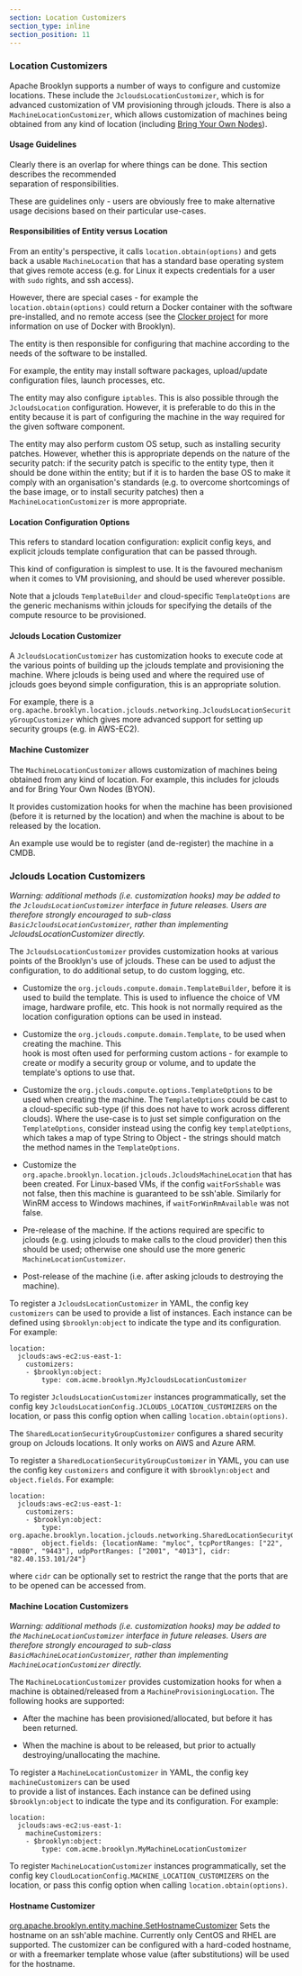 ```yaml
---
section: Location Customizers
section_type: inline
section_position: 11
---
```


### Location Customizers

Apache Brooklyn supports a number of ways to configure and customize locations. These include
the `JcloudsLocationCustomizer`, which is for advanced customization of VM provisioning through jclouds.
There is also a `MachineLocationCustomizer`, which allows customization of machines being obtained 
from any kind of location (including [Bring Your Own Nodes](index.md#byon)).


#### Usage Guidelines

Clearly there is an overlap for where things can be done. This section describes the recommended  
separation of responsibilities.

These are guidelines only - users are obviously free to make alternative usage decisions based on 
their particular use-cases.

#### Responsibilities of Entity versus Location

From an entity's perspective, it calls `location.obtain(options)` and gets back a usable 
`MachineLocation` that has a standard base operating system that gives remote access
(e.g. for Linux it expects credentials for a user with `sudo` rights, and ssh access).

However, there are special cases - for example the `location.obtain(options)` could return
a Docker container with the software pre-installed, and no remote access (see the 
[Clocker project](http://clocker.io) for more information on use of Docker with Brooklyn).

The entity is then responsible for configuring that machine according to the needs of the software 
to be installed.

For example, the entity may install software packages, upload/update configuration files, launch
processes, etc.

The entity may also configure `iptables`. This is also possible through the `JcloudsLocation` 
configuration. However, it is preferable to do this in the entity because it is part of 
configuring the machine in the way required for the given software component.

The entity may also perform custom OS setup, such as installing security patches. However, whether 
this is appropriate depends on the nature of the security patch: if the security patch is specific 
to the entity type, then it should be done within the entity; but if it is to harden the base OS 
to make it comply with an organisation's standards (e.g. to overcome shortcomings of the base 
image, or to install security patches) then a `MachineLocationCustomizer` is more appropriate.

#### Location Configuration Options

This refers to standard location configuration: explicit config keys, and explicit jclouds template 
configuration that can be passed through.

This kind of configuration is simplest to use. It is the favoured mechanism when it comes to VM 
provisioning, and should be used wherever possible.

Note that a jclouds `TemplateBuilder` and cloud-specific `TemplateOptions` are the generic mechanisms 
within jclouds for specifying the details of the compute resource to be provisioned.

#### Jclouds Location Customizer 
A `JcloudsLocationCustomizer` has customization hooks to execute code at the various points of building 
up the jclouds template and provisioning the machine. Where jclouds is being used and where the required 
use of jclouds goes beyond simple configuration, this is an appropriate solution.

For example, there is a `org.apache.brooklyn.location.jclouds.networking.JcloudsLocationSecurityGroupCustomizer`
which gives more advanced support for setting up security groups (e.g. in AWS-EC2).

#### Machine Customizer

The `MachineLocationCustomizer` allows customization of machines being obtained from any kind of location.
For example, this includes for jclouds and for Bring Your Own Nodes (BYON).

It provides customization hooks for when the machine has been provisioned (before it is returned by the location)
and when the machine is about to be released by the location.

An example use would be to register (and de-register) the machine in a CMDB.


### Jclouds Location Customizers

*Warning: additional methods (i.e. customization hooks) may be added to the `JcloudsLocationCustomizer` 
interface in future releases. Users are therefore strongly encouraged to sub-class 
`BasicJcloudsLocationCustomizer`, rather than implementing JcloudsLocationCustomizer directly.*

The `JcloudsLocationCustomizer` provides customization hooks at various points of the Brooklyn's
use of jclouds. These can be used to adjust the configuration, to do additional setup, to do
custom logging, etc.

* Customize the `org.jclouds.compute.domain.TemplateBuilder`, before it is used to build the template.
  This is used to influence the choice of VM image, hardware profile, etc. This hook is not normally
  required as the location configuration options can be used in instead.

* Customize the `org.jclouds.compute.domain.Template`, to be used when creating the machine. This  
  hook is most often used for performing custom actions - for example to create or modify a security 
  group or volume, and to update the template's options to use that.

* Customize the `org.jclouds.compute.options.TemplateOptions` to be used when creating the machine.
  The `TemplateOptions` could be cast to a cloud-specific sub-type (if this does not have to work
  across different clouds). Where the use-case is to just set simple configuration on the 
  `TemplateOptions`, consider instead using the config key `templateOptions`, which takes a map
  of type String to Object - the strings should match the method names in the `TemplateOptions`.

* Customize the `org.apache.brooklyn.location.jclouds.JcloudsMachineLocation` that has been 
  created. For Linux-based VMs, if the config `waitForSshable` was not false, then this machine
  is guaranteed to be ssh'able. Similarly for WinRM access to Windows machines, if 
  `waitForWinRmAvailable` was not false.

* Pre-release of the machine. If the actions required are specific to jclouds (e.g. using jclouds 
  to make calls to the cloud provider) then this should be used; otherwise one should use the more
  generic `MachineLocationCustomizer`.

* Post-release of the machine (i.e. after asking jclouds to destroying the machine).

To register a `JcloudsLocationCustomizer` in YAML, the config key `customizers` can be used to 
provide a list of instances. Each instance can be defined using `$brooklyn:object` to indicate 
the type and its configuration. For example:

    location:
      jclouds:aws-ec2:us-east-1:
        customizers:
        - $brooklyn:object:
            type: com.acme.brooklyn.MyJcloudsLocationCustomizer

To register `JcloudsLocationCustomizer` instances programmatically, set the config key
`JcloudsLocationConfig.JCLOUDS_LOCATION_CUSTOMIZERS` on the location, or pass this 
config option when calling `location.obtain(options)`.


The `SharedLocationSecurityGroupCustomizer` configures a shared security group on Jclouds locations.
It only works on AWS and Azure ARM.

To register a `SharedLocationSecurityGroupCustomizer` in YAML, you can use the config key `customizers`
and configure it with `$brooklyn:object` and `object.fields`. For example:

    location:
      jclouds:aws-ec2:us-east-1:
        customizers:
        - $brooklyn:object:
            type: org.apache.brooklyn.location.jclouds.networking.SharedLocationSecurityGroupCustomizer
            object.fields: {locationName: "myloc", tcpPortRanges: ["22", "8080", "9443"], udpPortRanges: ["2001", "4013"], cidr: "82.40.153.101/24"}

where `cidr` can be optionally set to restrict the range that the ports that are to be opened can be accessed from.



#### Machine Location Customizers

*Warning: additional methods (i.e. customization hooks) may be added to the `MachineLocationCustomizer` 
interface in future releases. Users are therefore strongly encouraged to sub-class 
`BasicMachineLocationCustomizer`, rather than implementing `MachineLocationCustomizer` directly.*

The `MachineLocationCustomizer` provides customization hooks for when a machine is obtained/released 
from a `MachineProvisioningLocation`. The following hooks are supported: 

* After the machine has been provisioned/allocated, but before it has been returned.

* When the machine is about to be released, but prior to actually destroying/unallocating the
  machine.

To register a `MachineLocationCustomizer` in YAML, the config key `machineCustomizers` can be used  
to provide a list of instances. Each instance can be defined using `$brooklyn:object` to indicate 
the type and its configuration. For example:

    location:
      jclouds:aws-ec2:us-east-1:
        machineCustomizers:
        - $brooklyn:object:
            type: com.acme.brooklyn.MyMachineLocationCustomizer

To register `MachineLocationCustomizer` instances programmatically, set the config key
`CloudLocationConfig.MACHINE_LOCATION_CUSTOMIZERS` on the location, or pass this 
config option when calling `location.obtain(options)`.

#### Hostname Customizer

[org.apache.brooklyn.entity.machine.SetHostnameCustomizer](https://github.com/apache/brooklyn-server/blob/master/software/base/src/main/java/org/apache/brooklyn/entity/machine/SetHostnameCustomizer.java)
Sets the hostname on an ssh'able machine. Currently only CentOS and RHEL are supported.
The customizer can be configured with a hard-coded hostname, or with a freemarker template whose value (after substitutions) will be used for the hostname.
